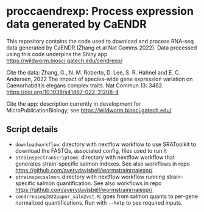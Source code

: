 # proccaendrexp: Process expression data generated by CaENDR
This repository contains the code used to download and process RNA-seq data generated by CaENDR (Zhang et al Nat Comms 2022).
Data processed using this code underpins the Shiny app https://wildworm.biosci.gatech.edu/cendrexp/

Cite the data:
Zhang, G., N. M. Roberto, D. Lee, S. R. Hahnel and E. C. Andersen, 2022 The impact of species-wide gene expression variation on Caenorhabditis elegans complex traits. Nat Commun 13: 3462.
https://doi.org/10.1038/s41467-022-31208-4

Cite the app:
description currently in development for MicroPublicationBiology; see https://wildworm.biosci.gatech.edu/

## Script details
- `downloadworkflow`: directory with nextflow workflow to use SRAToolkit to download the FASTQs, associated config, files used to run it
- `strainspectranscriptome`: directory with nextflow workflow that generates strain-specific salmon indexes. See also workflows in repo https://github.com/averydavisbell/wormstrainrnaiexpr/
- `strainspecsalmon`: directory with nextflow workflow running strain-specific salmon quantification. See also workflows in repo https://github.com/averydavisbell/wormstrainrnaiexpr/
- `cendrrnaseq2022paper_salm2vst.R`: goes from salmon quants to per-gene normalized quantifications.
Run with `--help` to see required inputs.
